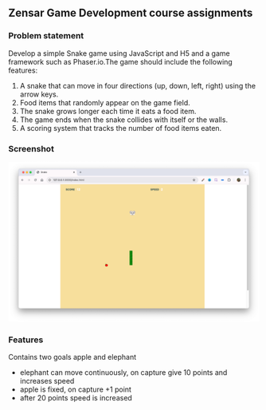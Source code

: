 ## Zensar Game Development course assignments 

### Problem statement 
Develop a simple Snake game using JavaScript and H5 and a game framework
such as Phaser.io.The game should include the following features:
1. A snake that can move in four directions (up, down, left, right) using the arrow
keys.
2. Food items that randomly appear on the game field.
3. The snake grows longer each time it eats a food item.
4. The game ends when the snake collides with itself or the walls.
5. A scoring system that tracks the number of food items eaten.


### Screenshot 

![](screenshot.png)

### Features 

Contains two goals apple and elephant 

- elephant can move continuously, on capture give 10 points and increases speed 
- apple is fixed, on capture +1 point 
- after 20 points speed is increased

